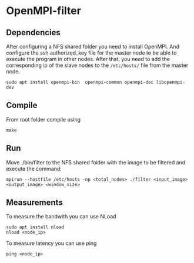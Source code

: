 # OpenMPI-filter

## Dependencies

After configuring a NFS shared folder you need to install OpenMPI. And configure the ssh authorized_key file for the master node to be able to execute the program in other nodes. After that, you need to add the corresponding ip of the slave nodes to the `/etc/hosts/` file from the master node.

    sudo apt install openmpi-bin  openmpi-common openmpi-doc libopenmpi-dev

## Compile

From root folder compile using

    make

## Run

Move ./bin/filter to the NFS shared folder with the image to be filtered and execute the command:

    mpirun --hostfile /etc/hosts -np <total_nodes> ./filter <input_image> <output_image> <window_size>


## Measurements

To measure the bandwith you can use NLoad

    sudo apt install nload
    nload <node_ip>

To measure latency you can use ping

    ping <node_ip>
